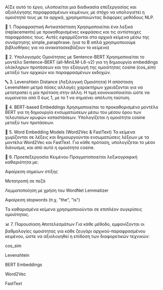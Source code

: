 Α)Σε αυτό το έργο, υλοποιείται μια διαδικασία επεξεργασίας και αξιολόγησης παραφρασμένων κειμένων, με στόχο να υπολογιστεί η ομοιότητά τους με τα αρχικά, χρησιμοποιώντας διάφορες μεθόδους NLP.

🔁 1. Παραφραστική Αντικατάσταση
Χρησιμοποιείται ένα λεξικό (replacements) με προκαθορισμένες εκφράσεις και τις αντίστοιχες παραφράσεις τους. Αυτές εφαρμόζονται στα αρχικά κείμενα μέσω της συνάρτησης simple_paraphrase.
(για το Β απλά χρησιμοποιούμε βιβλιοθήκες για να ανακατασκεβάζουν το κείμενο)

📐 2. Υπολογισμός Ομοιότητας με Sentence-BERT
Χρησιμοποιείται το μοντέλο Sentence-BERT (all-MiniLM-L6-v2) για τη δημιουργία embeddings ολόκληρων προτάσεων και την εξαγωγή της ομοιότητας cosine (cos_sim) μεταξύ των αρχικών και παραφρασμένων εκδοχών.

🔤 3. Levenshtein Distance (Λεξιλογική Ομοιότητα)
Η απόσταση Levenshtein μετρά πόσες αλλαγές χαρακτήρων χρειάζονται για να μετατραπεί η μία πρόταση στην άλλη. Η τιμή κανονικοποιείται ώστε να κυμαίνεται από 0 έως 1, με το 1 να σημαίνει απόλυτη ταύτιση.

🤖 4. BERT-based Embeddings
Χρησιμοποιείται το προκαθορισμένο μοντέλο BERT για τη δημιουργία ενσωματώσεων μέσω του μέσου όρου των τελευταίων κρυφών καταστάσεων. Υπολογίζεται η ομοιότητα cosine μεταξύ των προτάσεων.

🧬 5. Word Embedding Models (Word2Vec & FastText)
Τα κείμενα χωρίζονται σε λέξεις και δημιουργούνται ενσωματώσεις λέξεων με τα μοντέλα Word2Vec και FastText. Για κάθε πρόταση, υπολογίζεται το μέσο διάνυσμα, και από αυτό η ομοιότητα cosine.

🧹 6. Προεπεξεργασία Κειμένου
Πραγματοποιείται λεξικογραφική καθαριότητα με:

Αφαίρεση σημείων στίξης

Μετατροπή σε πεζά

Λεμματοποίηση με χρήση του WordNet Lemmatizer

Αφαίρεση stopwords (π.χ. "the", "is")

Τα καθαρισμένα κείμενα χρησιμοποιούνται σε επιπλέον συγκρίσεις ομοιότητας.

📊 7. Παρουσίαση Αποτελεσμάτων
Για κάθε μέθοδο, εμφανίζονται οι βαθμολογίες ομοιότητας για κάθε ζευγάρι αρχικού-παραφρασμένου κειμένου, ώστε να αξιολογηθεί η επίδοση των διαφορετικών τεχνικών:

cos_sim

Levenshtein

BERT Embeddings

Word2Vec

FastText
